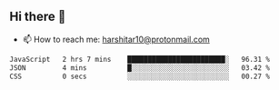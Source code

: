 ## Hi there 👋
- 📫 How to reach me: harshitar10@protonmail.com  
<!--START_SECTION:waka-->

```txt
JavaScript   2 hrs 7 mins    ████████████████████████░   96.31 %
JSON         4 mins          █░░░░░░░░░░░░░░░░░░░░░░░░   03.42 %
CSS          0 secs          ░░░░░░░░░░░░░░░░░░░░░░░░░   00.27 %
```

<!--END_SECTION:waka-->

<!--
**hharshitarora/hharshitarora** is a ✨ _special_ ✨ repository because its `README.md` (this file) appears on your GitHub profile.

Here are some ideas to get you started:

- 🔭 I’m currently working on ...
- 🌱 I’m currently learning ...
- 👯 I’m looking to collaborate on ...
- 🤔 I’m looking for help with ...
- 💬 Ask me about ...
- 📫 How to reach me: ...
- 😄 Pronouns: ...
- ⚡ Fun fact: ...
-->
